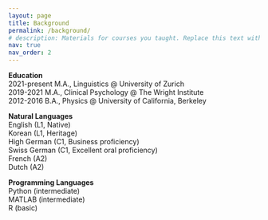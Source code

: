 ```yaml
---
layout: page
title: Background
permalink: /background/
# description: Materials for courses you taught. Replace this text with your description.
nav: true
nav_order: 2
---
```


<!-- EDUCATION -->
<p>
<strong>Education</strong><br>
2021-present M.A., Linguistics @ University of Zurich<br>
2019-2021 M.A., Clinical Psychology @ The Wright Institute<br>
2012-2016 B.A., Physics @ University of California, Berkeley
</p>


<!-- NATURAL LANGUAGES -->
<p>
<strong>Natural Languages</strong><br>
English (L1, Native)<br>
Korean (L1, Heritage)<br>
High German (C1, Business proficiency)<br>
Swiss German (C1, Excellent oral proficiency)<br>
French (A2)<br>
Dutch (A2)
</p>


<!-- PROGRAMMING LANGUAGES -->
<p>
<strong>Programming Languages</strong><br>
Python (intermediate)<br>
MATLAB (intermediate)<br>
R (basic)
</p>
